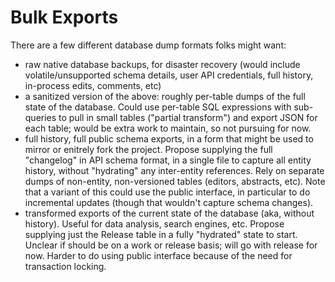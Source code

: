 # Bulk Exports

There are a few different database dump formats folks might want:

- raw native database backups, for disaster recovery (would include
  volatile/unsupported schema details, user API credentials, full history,
  in-process edits, comments, etc)
- a sanitized version of the above: roughly per-table dumps of the full state
  of the database. Could use per-table SQL expressions with sub-queries to pull
  in small tables ("partial transform") and export JSON for each table; would
  be extra work to maintain, so not pursuing for now.
- full history, full public schema exports, in a form that might be used to
  mirror or enitrely fork the project. Propose supplying the full "changelog"
  in API schema format, in a single file to capture all entity history, without
  "hydrating" any inter-entity references. Rely on separate dumps of
  non-entity, non-versioned tables (editors, abstracts, etc). Note that a
  variant of this could use the public interface, in particular to do
  incremental updates (though that wouldn't capture schema changes).
- transformed exports of the current state of the database (aka, without
  history). Useful for data analysis, search engines, etc. Propose supplying
  just the Release table in a fully "hydrated" state to start. Unclear if
  should be on a work or release basis; will go with release for now. Harder to
  do using public interface because of the need for transaction locking.
